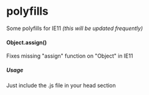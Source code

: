# polyfills
Some polyfills for IE11 *(this will be updated frequently)*

#### Object.assign()

Fixes missing "assign" function on "Object" in IE11

##### Usage

Just include the .js file in your head section
